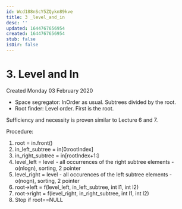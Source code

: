 ```yaml
---
id: Wcd188nScY5ZQykn89kve
title: 3 _level_and_in
desc: ''
updated: 1644767656954
created: 1644767656954
stub: false
isDir: false
---
```

# 3. Level and In
Created Monday 03 February 2020


* Space segregator: InOrder as usual. Subtrees divided by the root.
* Root finder: Level order. First is the root.


Sufficiency and necessity is proven similar to Lecture 6 and 7.

Procedure:

1. root = in.front()
2. in_left_subtree = in[0:rootIndex]
3. in_right_subtree = in[rootIndex+1:]
4. level_left = level - all occurrences of the right subtree elements - o(nlogn), sorting, 2 pointer
5. level_right = level - all occurences of the left subtree elements - o(nogn), sorting, 2 pointer
6. root->left = f(level_left, in_left_subtree, int l1, int l2)
7. root->right = f(level_right, in_right_subtree, int l1, int l2)
8. Stop if root==NULL



